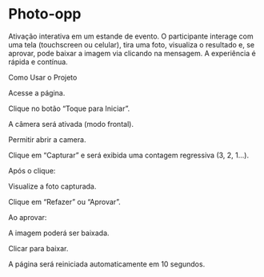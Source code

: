 # Photo-opp
Ativação interativa em um estande de evento. O participante interage  com uma tela (touchscreen ou celular), tira uma foto, visualiza o resultado e, se aprovar, pode baixar a imagem via clicando na mensagem. A experiência é rápida e contínua.

Como Usar o Projeto

Acesse a página.

Clique no botão “Toque para Iniciar”.

A câmera será ativada (modo frontal).

Permitir abrir a camera.

Clique em “Capturar” e será exibida uma contagem regressiva (3, 2, 1...).

Após o clique:

Visualize a foto capturada.

Clique em “Refazer” ou “Aprovar”.

Ao aprovar:

A imagem poderá ser baixada.

Clicar para baixar.

A página será reiniciada automaticamente em 10 segundos.

